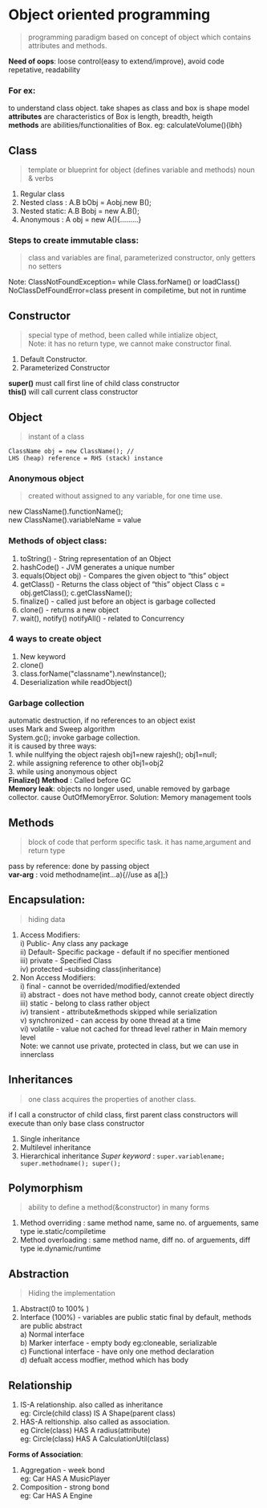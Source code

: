 # Object oriented programming  
> programming paradigm based on concept of object which contains attributes and methods.

**Need of oops**: loose control(easy to extend/improve), avoid code repetative, readability
### For ex: 
to understand class object. take shapes as class and box is shape model    
**attributes** are characteristics of Box is length, breadth, heigth  
**methods** are abilities/functionalities of Box. eg: calculateVolume(){l*b*h}  

## Class  
> template or blueprint for object (defines variable and methods) noun & verbs    

1. Regular class
1. Nested class : A.B bObj = Aobj.new B();  
2. Nested static: A.B Bobj = new A.B();  
3. Anonymous : A obj = new A(){.........}  

### Steps to create immutable class: 
> class and variables are final, parameterized constructor, only getters no setters  

Note: ClassNotFoundException=  while Class.forName() or loadClass()   
NoClassDefFoundError=class present in compiletime, but not in runtime    

## Constructor  
> special type of method, been called while intialize object,   
Note: it has no return type, we cannot make constructor final.  

1. Default Constructor. 
2. Parameterized Constructor  

**super()** must call first line of child class constructor  
**this()** will call current class constructor  

## Object  
> instant of a class

``` 
ClassName obj = new ClassName(); //
LHS (heap) reference = RHS (stack) instance

```
### Anonymous object 
> created without assigned to any variable, for one time use.  

new ClassName().functionName();  
new ClassName().variableName = value  

### Methods of object class:  
1. toString()  - String representation of an Object 
2. hashCode() - JVM generates a unique number
3. equals(Object obj) - Compares the given object to “this” object 
4. getClass() - Returns the class object of “this” object 
	Class c = obj.getClass(); c.getClassName();
5. finalize() -  called just before an object is garbage collected
6. clone() - returns a new object
7. wait(), notify() notifyAll()  - related to Concurrency 

### 4 ways to create object  
1. New keyword
2. clone()   
3. class.forName("classname").newInstance();
4. Deserialization while readObject()
	
### Garbage collection  
automatic destruction, if no references to an object exist  
uses Mark and Sweep algorithm    
System.gc(); invoke garbage collection.  
it is caused by three ways:    
	1. while nullfying the object     rajesh obj1=new rajesh();    obj1=null;  
	2. while assigning reference to other         obj1=obj2  
	3. while using anonymous object  
**Finalize() Method** : Called before GC  
**Memory leak**:  objects no longer used, unable removed by garbage collector. cause OutOfMemoryError. Solution: Memory management tools   

## Methods  
> block of code that perform specific task.
> it has name,argument and return type

pass by reference: done by passing object  
**var-arg** :  void methodname(int...a){//use as a[];}  

## Encapsulation:   
> hiding data

1. Access Modifiers:  
	i) Public- Any class any package  
	ii) Default- Specific package - default if no specifier mentioned  
	iii) private - Specified Class  
	iv) protected –subsiding class(inheritance)  
2. Non Access Modifiers:  
	i) final - cannot be overrided/modified/extended  
	ii) abstract - does not have method body, cannot create object directly    
	iii) static - belong to class rather object   
	iv) transient - attribute&methods skipped while serialization  
	v) synchronized - can access by oone thread at a time  
	vi) volatile - value not cached for thread level rather in Main memory level   
Note: we cannot use private, protected in class, but we can use in innerclass 

## Inheritances  
> one class acquires the properties of another class.  

if I call a constructor of child class, first parent class constructors will execute than only base class constructor
1. Single inheritance
2. Multilevel inheritance
3. Hierarchical inheritance
*Super keyword* :  ```super.variablename; super.methodname(); super();```

## Polymorphism  
> ability to define a method(&constructor) in many forms     

1. Method overriding : same method name, same no. of arguements, same type ie.static/compiletime  
2. Method overloading : same method name, diff no. of arguements, diff type ie.dynamic/runtime  

## Abstraction  
> Hiding the implementation  

1. Abstract(0 to 100% ) 
2. Interface (100%) - variables are public static final by default, methods are public abstract  
	a) Normal interface  
	b) Marker interface - empty body eg:cloneable, serializable  
	c) Functional interface - have only one method declaration  
	d) defualt access modfier, method which has body	  


## Relationship
1. IS-A relationship. also called as inheritance    
eg: Circle(child class) IS A Shape(parent class)    
2. HAS-A reltionship. also called as association.    
eg  Circle(class) HAS A radius(attribute)  
eg: Circle(class) HAS A CalculationUtil(class)  

**Forms of Association**:  
1. Aggregation  - week bond  
eg: Car HAS A MusicPlayer  
2. Composition  - strong bond  
eg: Car HAS A Engine  

